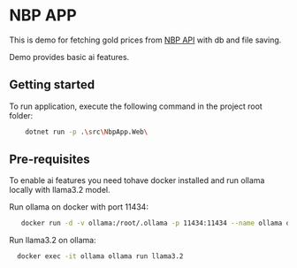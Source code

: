# NBP APP

This is demo for fetching gold prices from [NBP API](https://api.nbp.pl/en.html)
with db and file saving.

Demo provides basic ai features.

## Getting started

To run application, execute the following command in the project root folder:
```bash
    dotnet run -p .\src\NbpApp.Web\
```

## Pre-requisites


To enable ai features you need tohave docker installed 
and run ollama locally with llama3.2 model.

Run ollama on docker with port 11434:

```bash
   docker run -d -v ollama:/root/.ollama -p 11434:11434 --name ollama ollama/ollama
```

Run llama3.2 on ollama:

```bash
  docker exec -it ollama ollama run llama3.2
```

